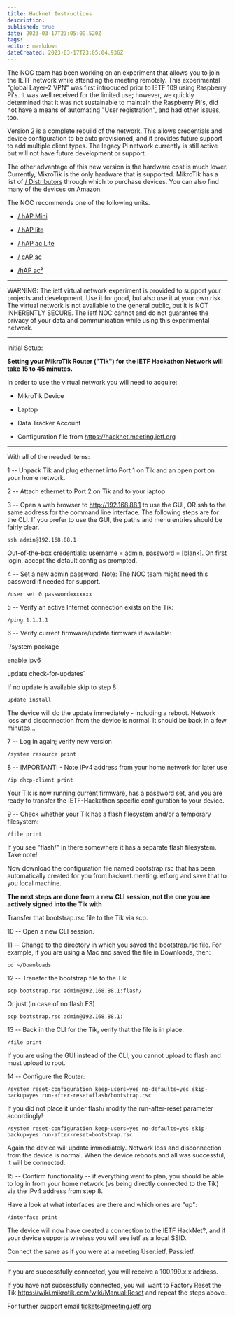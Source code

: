 ```yaml
---
title: Hacknet Instructions
description: 
published: true
date: 2023-03-17T23:05:09.520Z
tags: 
editor: markdown
dateCreated: 2023-03-17T23:05:04.936Z
---
```


 The NOC team has been working on an experiment that allows you to join the IETF network while attending the meeting remotely. This experimental "global Layer-2 VPN" was first introduced prior to IETF 109 using Raspberry Pi's. It was well received for the limited use; however, we quickly determined that it was not sustainable to maintain the Raspberry Pi's, did not have a means of automating "User registration", and had other issues, too.

Version 2 is a complete rebuild of the network. This allows credentials and device configuration to be auto provisioned, and it provides future support to add multiple client types. The legacy Pi network currently is still active but will not have future development or support.

The other advantage of this new version is the hardware cost is much lower. Currently, MikroTik is the only hardware that is supported. MikroTik has a list of [/ Distributors](https://mikrotik.com/buy) through which to purchase devices. You can also find many of the devices on Amazon.

The NOC recommends one of the following units.

   - [/ hAP Mini](https://mikrotik.com/product/RB931-2nD) 

   - [/ hAP lite](https://mikrotik.com/product/RB941-2nD)

   - [/ hAP ac Lite](https://mikrotik.com/product/RB952Ui-5ac2nD) 

   - [/ cAP ac](https://mikrotik.com/product/RBcAP2nD) 

   - [/hAP ac²](https://mikrotik.com/product/hap_ac2) 
   
   ---
   

WARNING: The ietf virtual network experiment is provided to support your projects and development. Use it for good, but also use it at your own risk. The virtual network is not available to the general public, but it is NOT INHERENTLY SECURE. The ietf NOC cannot and do not guarantee the privacy of your data and communication while using this experimental network.

---

Initial Setup:

**Setting your MikroTik Router ("Tik") for the IETF Hackathon Network will take 15 to 45 minutes.**

In order to use the virtual network you will need to acquire:

 -   MikroTik Device 

 -   Laptop 

 -   Data Tracker Account 

 -   Configuration file from https://hacknet.meeting.ietf.org 

---

With all of the needed items:

1 -- Unpack Tik and plug ethernet into Port 1 on Tik and an open port on your home network.

2 -- Attach ethernet to Port 2 on Tik and to your laptop

3 -- Open a web browser to http://192.168.88.1 to use the GUI, OR ssh to the same address for the command line interface. The following steps are for the CLI. If you prefer to use the GUI, the paths and menu entries should be fairly clear.

`ssh admin@192.168.88.1`

Out-of-the-box credentials: username = admin, password = [blank]. On first login, accept the default config as prompted.

4 -- Set a new admin password. Note: The NOC team might need this password if needed for support.

`/user set 0 password=xxxxxx`

5 -- Verify an active Internet connection exists on the Tik:

`/ping 1.1.1.1`

6 -- Verify current firmware/update firmware if available:

`/system package

enable ipv6

update check-for-updates`

If no update is available skip to step 8:

`update install`

The device will do the update immediately - including a reboot. Network loss and disconnection from the device is normal. It should be back in a few minutes...

7 -- Log in again; verify new version

`/system resource print`

8 -- IMPORTANT! - Note IPv4 address from your home network for later use

`/ip dhcp-client print`

Your Tik is now running current firmware, has a password set, and you are ready to transfer the IETF-Hackathon specific configuration to your device.

9 -- Check whether your Tik has a flash filesystem and/or a temporary filesystem:

`/file print`

If you see "flash/" in there somewhere it has a separate flash filesystem. Take note!

Now download the configuration file named bootstrap.rsc that has been automatically created for you from hacknet.meeting.ietf.org and save that to you local machine.

**The next steps are done from a new CLI session, not the one you are actively signed into the Tik with**

Transfer that bootstrap.rsc file to the Tik via scp.

10 -- Open a new CLI session.

11 -- Change to the directory in which you saved the bootstrap.rsc file. For example, if you are using a Mac and saved the file in Downloads, then:

`cd ~/Downloads`

12 -- Transfer the bootstrap file to the Tik

`scp bootstrap.rsc admin@192.168.88.1:flash/`

Or just (in case of no flash FS)

`scp bootstrap.rsc admin@192.168.88.1:`

13 -- Back in the CLI for the Tik, verify that the file is in place.

`/file print`

If you are using the GUI instead of the CLI, you cannot upload to flash and must upload to root.

14 -- Configure the Router:

`/system reset-configuration keep-users=yes no-defaults=yes skip-backup=yes run-after-reset=flash/bootstrap.rsc`

If you did not place it under flash/ modify the run-after-reset parameter accordingly!

`/system reset-configuration keep-users=yes no-defaults=yes skip-backup=yes run-after-reset=bootstrap.rsc`

Again the device will update immediately. Network loss and disconnection from the device is normal. When the device reboots and all was successful, it will be connected.

15 -- Confirm functionality -- if everything went to plan, you should be able to log in from your home network (vs being directly connected to the Tik) via the IPv4 address from step 8.

Have a look at what interfaces are there and which ones are "up":

`/interface print`

The device will now have created a connection to the IETF HackNet?, and if your device supports wireless you will see ietf as a local SSID.

Connect the same as if you were at a meeting User:ietf, Pass:ietf.

---

If you are successfully connected, you will receive a 100.199.x.x address.

If you have not successfully connected, you will want to Factory Reset the Tik https://wiki.mikrotik.com/wiki/Manual:Reset and repeat the steps above.

For further support email tickets@meeting.ietf.org
